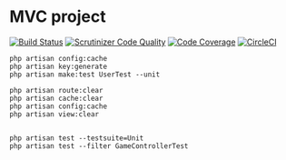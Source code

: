# MVC project

[![Build Status](https://scrutinizer-ci.com/g/Rahn20/mvc-project/badges/build.png?b=main)](https://scrutinizer-ci.com/g/Rahn20/mvc-project/build-status/main)
[![Scrutinizer Code Quality](https://scrutinizer-ci.com/g/Rahn20/mvc-project/badges/quality-score.png?b=main)](https://scrutinizer-ci.com/g/Rahn20/mvc-project/?branch=main)
[![Code Coverage](https://scrutinizer-ci.com/g/Rahn20/mvc-project/badges/coverage.png?b=main)](https://scrutinizer-ci.com/g/Rahn20/mvc-project/?branch=main)
[![CircleCI](https://circleci.com/gh/Rahn20/mvc-project/tree/main.svg?style=svg)](https://circleci.com/gh/Rahn20/mvc-project/tree/main)



```
php artisan config:cache
php artisan key:generate
php artisan make:test UserTest --unit

php artisan route:clear
php artisan cache:clear
php artisan config:cache  
php artisan view:clear


php artisan test --testsuite=Unit
php artisan test --filter GameControllerTest
```
